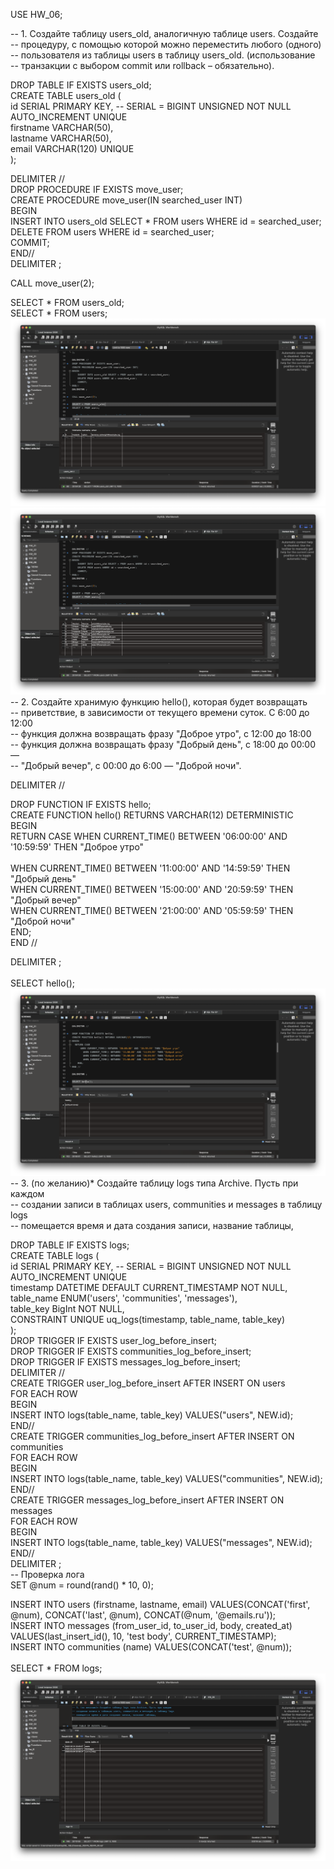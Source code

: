 USE HW_06;<br>

-- 1. Создайте таблицу users_old, аналогичную таблице users. Создайте<br>
-- процедуру, с помощью которой можно переместить любого (одного)<br>
-- пользователя из таблицы users в таблицу users_old. (использование<br>
-- транзакции с выбором commit или rollback – обязательно).<br>

DROP TABLE IF EXISTS users_old;<br>
CREATE TABLE users_old (<br>
	id SERIAL PRIMARY KEY, -- SERIAL = BIGINT UNSIGNED NOT NULL AUTO_INCREMENT UNIQUE<br>
    firstname VARCHAR(50),<br>
    lastname VARCHAR(50),<br>
    email VARCHAR(120) UNIQUE<br>
);<br>

DELIMITER //<br>
DROP PROCEDURE IF EXISTS move_user;<br>
CREATE PROCEDURE move_user(IN searched_user INT)<br>
BEGIN<br>
	INSERT INTO users_old SELECT * FROM users WHERE id = searched_user;<br>
	DELETE FROM users WHERE id = searched_user;<br>
	COMMIT;<br>
END//<br>
DELIMITER ;<br>

CALL move_user(2);<br>

SELECT * FROM users_old;<br>
SELECT * FROM users;<br>
![task_1.1](img/task_1.1.png)
![task_1.2](img/task_1.2.png)
-- 2. Создайте хранимую функцию hello(), которая будет возвращать<br>
-- приветствие, в зависимости от текущего времени суток. С 6:00 до 12:00<br>
-- функция должна возвращать фразу "Доброе утро", с 12:00 до 18:00<br> 
-- функция должна возвращать фразу "Добрый день", с 18:00 до 00:00 —<br>
-- "Добрый вечер", с 00:00 до 6:00 — "Доброй ночи".<br>


DELIMITER //<br>

DROP FUNCTION IF EXISTS hello;<br>
CREATE FUNCTION hello() RETURNS VARCHAR(12) DETERMINISTIC<br>
BEGIN<br>
  RETURN CASE
      WHEN CURRENT_TIME() BETWEEN '06:00:00' AND '10:59:59' THEN "Доброе утро"<br>	
		WHEN CURRENT_TIME() BETWEEN '11:00:00' AND '14:59:59' THEN "Добрый день"	<br>
		WHEN CURRENT_TIME() BETWEEN '15:00:00' AND '20:59:59' THEN "Добрый вечер"	<br>
		WHEN CURRENT_TIME() BETWEEN '21:00:00' AND '05:59:59' THEN "Доброй ночи"<br>
    END;<br>
END //<br>

DELIMITER ;<br>
<br>
SELECT hello();<br>
![task_2](img/task_2.png)
<br>
-- 3. (по желанию)* Создайте таблицу logs типа Archive. Пусть при каждом<br>
-- создании записи в таблицах users, communities и messages в таблицу logs<br>
-- помещается время и дата создания записи, название таблицы,<br>


DROP TABLE IF EXISTS logs;<br>
CREATE TABLE logs (<br>
	id SERIAL PRIMARY KEY, -- SERIAL = BIGINT UNSIGNED NOT NULL AUTO_INCREMENT UNIQUE<br>
	timestamp DATETIME DEFAULT CURRENT_TIMESTAMP NOT NULL,<br>
	table_name ENUM('users', 'communities', 'messages'),<br>
	table_key BigInt NOT NULL,<br>
	CONSTRAINT UNIQUE uq_logs(timestamp, table_name, table_key) <br>
);<br>
DROP TRIGGER IF EXISTS user_log_before_insert;<br>
DROP TRIGGER IF EXISTS communities_log_before_insert;<br>
DROP TRIGGER IF EXISTS messages_log_before_insert;<br>
DELIMITER //<br>
CREATE TRIGGER user_log_before_insert AFTER INSERT ON users<br>
FOR EACH ROW<br>
BEGIN<br>
    INSERT INTO logs(table_name, table_key) VALUES("users", NEW.id);<br>
END//<br>
CREATE TRIGGER communities_log_before_insert AFTER INSERT ON communities<br>
FOR EACH ROW<br>
BEGIN<br>
    INSERT INTO logs(table_name, table_key) VALUES("communities", NEW.id);<br>
END//<br>
CREATE TRIGGER messages_log_before_insert AFTER INSERT ON messages<br>
FOR EACH ROW<br>
BEGIN<br>
    INSERT INTO logs(table_name, table_key) VALUES("messages", NEW.id);<br>
END//<br>
DELIMITER ;<br>
-- Проверка лога<br>
SET @num = round(rand() * 10, 0);<br>

INSERT INTO users (firstname, lastname, email) VALUES(CONCAT('first', @num), CONCAT('last', @num), CONCAT(@num, '@emails.ru'));<br>
INSERT INTO messages (from_user_id, to_user_id, body, created_at) VALUES(last_insert_id(), 10, 'test body', CURRENT_TIMESTAMP);<br>
INSERT INTO communities (name) VALUES(CONCAT('test', @num));<br>
<br>
SELECT * FROM logs;<br>
![task_3](img/task_3.png)